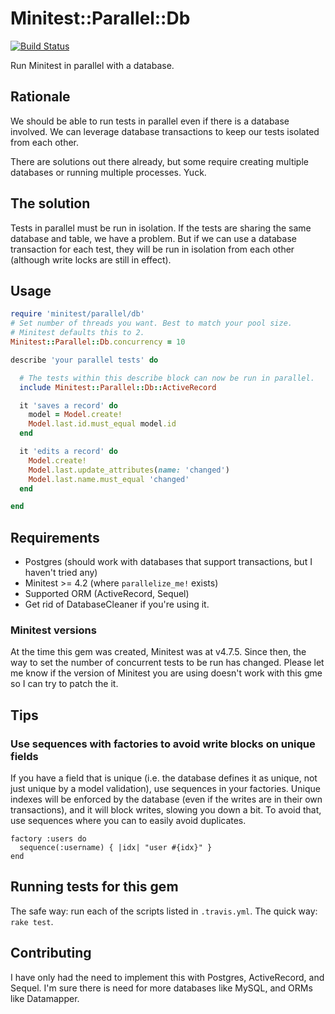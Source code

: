 # Minitest::Parallel::Db

[![Build Status](https://travis-ci.org/ordinaryzelig/minitest-parallel-db.png?branch=master)](https://travis-ci.org/ordinaryzelig/minitest-parallel-db)

Run Minitest in parallel with a database.

## Rationale

We should be able to run tests in parallel even if there is a database involved.
We can leverage database transactions to keep our tests isolated from each other.

There are solutions out there already, but some require creating multiple databases
or running multiple processes.
Yuck.

## The solution

Tests in parallel must be run in isolation.
If the tests are sharing the same database and table,
we have a problem.
But if we can use a database transaction for each test,
they will be run in isolation from each other (although
write locks are still in effect).

## Usage

```ruby
require 'minitest/parallel/db'
# Set number of threads you want. Best to match your pool size.
# Minitest defaults this to 2.
Minitest::Parallel::Db.concurrency = 10

describe 'your parallel tests' do

  # The tests within this describe block can now be run in parallel.
  include Minitest::Parallel::Db::ActiveRecord

  it 'saves a record' do
    model = Model.create!
    Model.last.id.must_equal model.id
  end

  it 'edits a record' do
    Model.create!
    Model.last.update_attributes(name: 'changed')
    Model.last.name.must_equal 'changed'
  end

end
```

## Requirements

* Postgres (should work with databases that support transactions, but I haven't tried any)
* Minitest >= 4.2 (where `parallelize_me!` exists)
* Supported ORM (ActiveRecord, Sequel)
* Get rid of DatabaseCleaner if you're using it.

### Minitest versions

At the time this gem was created, Minitest was at v4.7.5.
Since then, the way to set the number of concurrent tests to be run has changed.
Please let me know if the version of Minitest you are using doesn't work with this gme so I can try to patch the it.

## Tips

### Use sequences with factories to avoid write blocks on unique fields

If you have a field that is unique (i.e. the database defines it as unique,
not just unique by a model validation), use sequences in your factories.
Unique indexes will be enforced by the database (even if the writes are
in their own transactions), and it will block writes, slowing you down a bit.
To avoid that, use sequences where you can to easily avoid duplicates.

```
factory :users do
  sequence(:username) { |idx| "user #{idx}" }
end
```

## Running tests for this gem

The safe way: run each of the scripts listed in `.travis.yml`.
The quick way: `rake test`.

## Contributing

I have only had the need to implement this with Postgres, ActiveRecord, and Sequel.
I'm sure there is need for more databases like MySQL, and ORMs like Datamapper.
